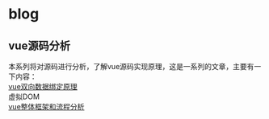 # blog
## vue源码分析
本系列将对源码进行分析，了解vue源码实现原理，这是一系列的文章，主要有一下内容：<br>
[vue双向数据绑定原理](https://github.com/jackfxq/vue-source/issues/2) <br>
虚拟DOM <br>
[vue整体框架和流程分析](https://github.com/jackfxq/vue-source/issues/1) <br>
